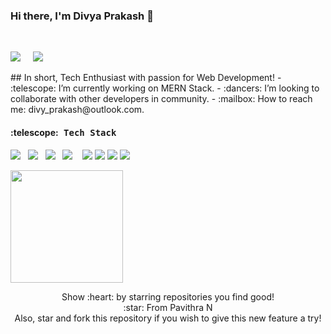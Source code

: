 ### Hi there, I'm Divya Prakash :wave:
<br/>
<p>
<a href="https://www.linkedin.com/in/pavithra-npavi/"><img src="https://img.icons8.com/cute-clipart/64/000000/linkedin.png"/></a>&nbsp;&nbsp;&nbsp;&nbsp;
<a href="https://pavithra-npavi.github.io/"><img src="https://img.icons8.com/fluent/48/000000/domain.png"/></a>
<p/>
## In short, Tech Enthusiast with passion for Web Development!
- :telescope: I’m currently working on MERN Stack.
- :dancers: I’m looking to collaborate with other developers in community.
- :mailbox: How to reach me: divy_prakash@outlook.com.
<h4> :telescope:<samp> Tech Stack</samp></h4>
  <p >
 <img src="https://img.shields.io/badge/html5%20-%23e34f26.svg?&style=for-the-badge&logo=html5&logoColor=white" />&nbsp;&nbsp;
 <img src="https://img.shields.io/badge/css3%20-%231572B6.svg?&style=for-the-badge&logo=css3&logoColor=white" />&nbsp;&nbsp;
 <img src="https://img.shields.io/badge/javascript%20-%23F7DF1E.svg?&style=for-the-badge&logo=javascript&logoColor=white" />&nbsp;&nbsp;
 <img src="https://img.shields.io/badge/react%20-%2361DAFB.svg?&style=for-the-badge&logo=react&logoColor=white" />&nbsp;&nbsp;&nbsp;
 <img src="https://img.shields.io/badge/react%20redux%20-%23c21325.svg?&style=for-the-badge&logo=redux&logoColor=white" />
 <img src="https://img.shields.io/badge/mongodb%20-%23e34f26.svg?&style=for-the-badge&logo=mongodb&logoColor=white" />
 <img src="https://img.shields.io/badge/nodejs%20-%23e34f26.svg?&style=for-the-badge&logo=nodejs&logoColor=white" />
 <img src="https://img.shields.io/badge/Git%20-%23e34f26.svg?&style=for-the-badge&logo=git&logoColor=white" />&nbsp;&nbsp;
 </p>
<img height="180em" src="https://github-readme-stats.vercel.app/api?username=pavithra-npavi&show_icons=true&hide_border=true&&count_private=true&include_all_commits=true" />
<p align = "center">
  Show :heart: by starring repositories you find good! <br/>
:star: From Pavithra N <br/>
Also, star and fork this repository if you wish to give this new feature a try! <br/>
</p>
